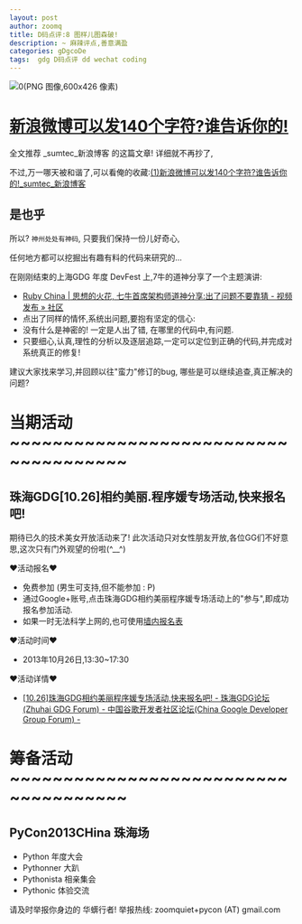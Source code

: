```yaml
---
layout: post
author: zoomq
title: D码点评:8 图样儿图森破!
description: ~ 麻辣评点,善意满盈
categories: gDgcoDe
tags:  gdg D码点评 dd wechat coding
---
```


![0(PNG 图像,600x426 像素)](http://mmsns.qpic.cn/mmsns/LkTfzZ1ialTouiaKnBicVUjbicb7yGS6YPRfoSbibEGA7Zcwl5YpFGndOzw/0)

# [新浪微博可以发140个字符?谁告诉你的!](http://blog.sina.com.cn/s/blog_77e8d1350101dd97.html#wechat_redirect)

全文推荐 _sumtec_新浪博客 的这篇文章!
详细就不再抄了,

不过,万一哪天被和谐了,可以看俺的收藏:[(1)新浪微博可以发140个字符?谁告诉你的!_sumtec_新浪博客](http://zoomq.qiniudn.com/ZQScrapBook/ZqFLOSS/data/20130903170942/index.html)


## 是也乎

所以? `神州处处有神码`, 只要我们保持一份儿好奇心,

任何地方都可以挖掘出有趣有料的代码来研究的...

<!--more-->

在刚刚结束的上海GDG 年度 DevFest 上,7牛的道神分享了一个主题演讲:

- [Ruby China | 思想的火花, 七牛首席架构师道神分享:出了问题不要靠猜 - 视频发布 » 社区](http://ruby-china.org/topics/14898)
- 点出了同样的情怀,系统出问题,要抱有坚定的信心:
- 没有什么是神密的! 一定是人出了错, 在哪里的代码中,有问题.
- 只要细心,认真,理性的分析以及逐层追踪,一定可以定位到正确的代码,并完成对系统真正的修复!


建议大家找来学习,并回顾以往"蛮力"修订的bug, 哪些是可以继续追查,真正解决的问题?





# 当期活动 ~~~~~~~~~~~~~~~~~~~~~~~~~~~~~~~~~~~~~

## 珠海GDG[10.26]相约美丽.程序媛专场活动,快来报名吧!

期待已久的技术美女开放活动来了!
此次活动只对女性朋友开放,各位GG们不好意思,这次只有门外观望的份啦(^__^)


❤活动报名❤

- 免费参加 (男生可支持,但不能参加 : P)
- 通过Google+账号,点击珠海GDG相约美丽程序媛专场活动上的"参与",即成功报名参加活动. 
- 如果一时无法科学上网的,也可使用[墙内报名表](http://f.jeffkit.info/zoomquiet/gdg1026lady/)


❤活动时间❤

- 2013年10月26日,13:30~17:30


❤活动详情❤

- [[10.26]珠海GDG相约美丽程序媛专场活动,快来报名吧! - 珠海GDG论坛 (Zhuhai GDG Forum) - 中国谷歌开发者社区论坛(China Google Developer Group Forum) -](http://www.chinagdg.com/thread-3081-1-1.html)


# 筹备活动 ~~~~~~~~~~~~~~~~~~~~~~~~~~~~~~~~~~~~~

## PyCon2013CHina 珠海场

- Python 年度大会
- Pythonner 大趴
- Pythonista 相亲集会
- Pythonic 体验交流

请及时举报你身边的 华蠎行者!
举报热线: zoomquiet+pycon (AT) gmail.com


